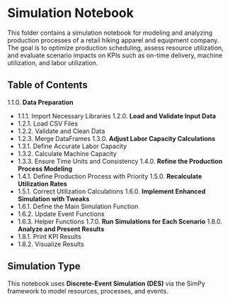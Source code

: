 # Simulation Notebook

This folder contains a simulation notebook for modeling and analyzing production processes of a retail hiking apparel and equipment company. The goal is to optimize production scheduling, assess resource utilization, and evaluate scenario impacts on KPIs such as on-time delivery, machine utilization, and labor utilization.

## Table of Contents
1.1.0. **Data Preparation**
   - 1.1.1. Import Necessary Libraries
1.2.0. **Load and Validate Input Data**
   - 1.2.1. Load CSV Files
   - 1.2.2. Validate and Clean Data
   - 1.2.3. Merge DataFrames
1.3.0. **Adjust Labor Capacity Calculations**
   - 1.3.1. Define Accurate Labor Capacity
   - 1.3.2. Calculate Machine Capacity
   - 1.3.3. Ensure Time Units and Consistency
1.4.0. **Refine the Production Process Modeling**
   - 1.4.1. Define Production Process with Priority
1.5.0. **Recalculate Utilization Rates**
   - 1.5.1. Correct Utilization Calculations
1.6.0. **Implement Enhanced Simulation with Tweaks**
   - 1.6.1. Define the Main Simulation Function
   - 1.6.2. Update Event Functions
   - 1.6.3. Helper Functions
1.7.0. **Run Simulations for Each Scenario**
1.8.0. **Analyze and Present Results**
   - 1.8.1. Print KPI Results
   - 1.8.2. Visualize Results

## Simulation Type
This notebook uses **Discrete-Event Simulation (DES)** via the SimPy framework to model resources, processes, and events.
